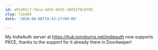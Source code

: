 ```yaml
---
id: a91d92c7-fbca-4d7e-b655-3605378c6f05
slug: f2ea85
date: '2020-08-08T19:43:37+00:00'

---
```


My IndieAuth server at https://hub.tonyburns.net/indieauth now supports PKCE, thanks to the support for it already there in Doorkeeper!
